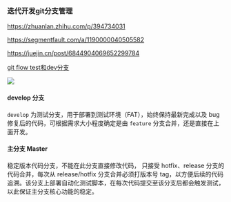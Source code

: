 ### 迭代开发git分支管理

https://zhuanlan.zhihu.com/p/394734031

https://segmentfault.com/a/1190000040505582

https://juejin.cn/post/6844904069652299784

[git flow test和dev分支](https://gist.github.com/ufoe/3899044)

![](https://pic2.zhimg.com/v2-bf2a70c5cb5842de78a5e107a96c22f9_r.jpg)



#### develop 分支

`develop` 为测试分支，用于部署到测试环境（FAT），始终保持最新完成以及 bug 修复后的代码，可根据需求大小程度确定是由 `feature` 分支合并，还是直接在上面开发。

#### 主分支 Master

稳定版本代码分支，不能在此分支直接修改代码， 只接受 hotfix、release 分支的代码合并，每次从 release/hotfix 分支合并必须打版本号 tag，以方便后续的代码追溯。该分支上部署自动化测试脚本，在每次代码提交至该分支后都会触发测试，以此保证主分支核心功能的稳定。
